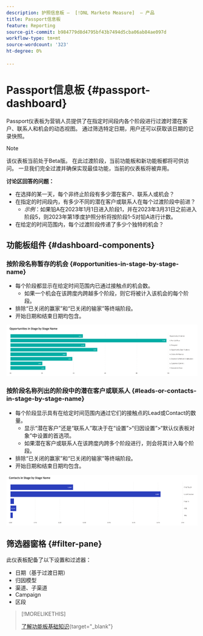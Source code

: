 ```yaml
---
description: 护照信息板 —  [!DNL Marketo Measure]  — 产品
title: Passport信息板
feature: Reporting
source-git-commit: b984779d8d4795bf43b7494d5cba06ab84ae097d
workflow-type: tm+mt
source-wordcount: '323'
ht-degree: 0%

---
```


# Passport信息板 {#passport-dashboard}

Passport仪表板为营销人员提供了在指定时间段内各个阶段进行过渡时潜在客户、联系人和机会的动态视图。 通过筛选特定日期，用户还可以获取该日期的记录快照。

>[!NOTE]
>
>该仪表板当前处于Beta版。 在此过渡阶段，当前功能板和新功能板都将可供访问。 一旦我们完全过渡并确保实现最佳功能，当前的仪表板将被弃用。

**讨论区回答的问题：**

* 在选择的某一天，每个非终止阶段有多少潜在客户、联系人或机会？
* 在指定的时间段内，有多少不同的潜在客户或联系人在每个过渡阶段中前进？
   * _示例_：如果铅A在2023年1月1日进入阶段1，并在2023年3月31日之前进入阶段5，则2023年第1季度护照分析将按阶段1-5对铅A进行计数。
* 在给定的时间范围内，每个过渡阶段传递了多少个独特的机会？

## 功能板组件 {#dashboard-components}

### 按阶段名称暂存的机会 {#opportunities-in-stage-by-stage-name}

* 每个阶段都显示在给定时间范围内已通过接触点的机会数。
   * 如果一个机会在该跨度内跨越多个阶段，则它将被计入该机会的每个阶段。
* 排除“已关闭的赢家”和“已关闭的输家”等终端阶段。
* 开始日期和结束日期均包含。

![](assets/passport-dashboard-1.png)

### 按阶段名称列出的阶段中的潜在客户或联系人 {#leads-or-contacts-in-stage-by-stage-name}

* 每个阶段显示具有在给定时间范围内通过它们的接触点的Lead或Contact的数量。
   * 显示“潜在客户”还是“联系人”取决于在“设置”>“归因设置”>“默认仪表板对象”中设置的首选项。
   * 如果潜在客户或联系人在该跨度内跨多个阶段进行，则会将其计入每个阶段。
* 排除“已关闭的赢家”和“已关闭的输家”等终端阶段。
* 开始日期和结束日期均包含。

![](assets/passport-dashboard-2.png)

## 筛选器窗格 {#filter-pane}

此仪表板配备了以下设置和过滤器：

* 日期（基于过渡日期）
* 归因模型
* 渠道、子渠道
* Campaign
* 区段

>[!MORELIKETHIS]
>
>[了解功能板基础知识](/help/marketo-measure-discover-ui/dashboards/discover-dashboard-basics.md){target="_blank"}
